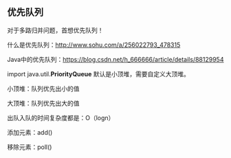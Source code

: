 ## 优先队列

对于多路归并问题，首想优先队列！

什么是优先队列：<http://www.sohu.com/a/256022793_478315>

Java中的优先队列：<https://blog.csdn.net/h_666666/article/details/88129954>

import java.util.**PriorityQueue**     默认是小顶堆，需要自定义大顶堆。

小顶堆：队列优先出小的值

大顶堆：队列优先出大的值

出队入队的时间复杂度都是：O（logn）

添加元素：add()

移除元素：poll()


